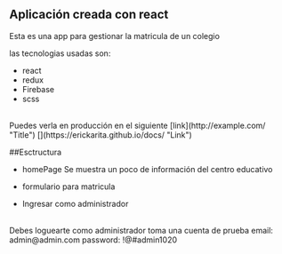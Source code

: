 ## Aplicación creada con react 
Esta es una app para gestionar la matricula de un colegio <br>

las tecnologias usadas son:
- react
- redux
- Firebase
- scss
<br>
Puedes verla en producción en el siguiente  [link](http://example.com/ "Title")  [](https://erickarita.github.io/docs/ "Link")

##Esctructura
* homePage
Se muestra un poco de información del centro educativo

* formulario para matricula

* Ingresar como administrador
<br>
Debes loguearte como administrador toma una cuenta de prueba
email: admin@admin.com
password: !@#admin1020

